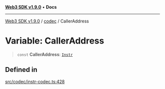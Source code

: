 [**Web3 SDK v1.9.0**](../../../README.md) • **Docs**

***

[Web3 SDK v1.9.0](../../../globals.md) / [codec](../README.md) / CallerAddress

# Variable: CallerAddress

> `const` **CallerAddress**: [`Instr`](../type-aliases/Instr.md)

## Defined in

[src/codec/instr-codec.ts:428](https://github.com/Mystic-Nayy/alephium-web3/blob/c1afd789a197ce5fe21f08c2965942090157c33d/packages/web3/src/codec/instr-codec.ts#L428)
